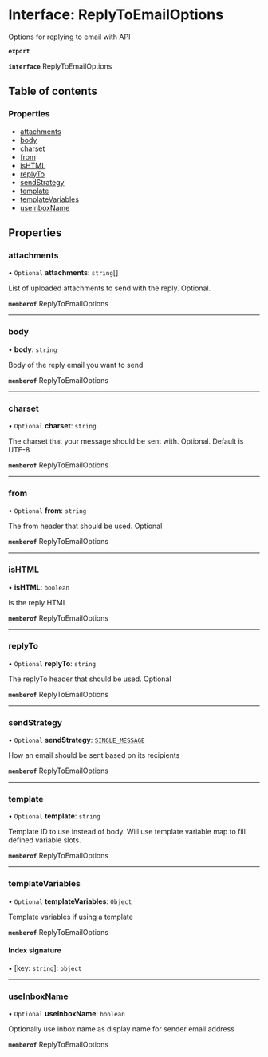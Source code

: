 # Interface: ReplyToEmailOptions

Options for replying to email with API

**`export`**

**`interface`** ReplyToEmailOptions

## Table of contents

### Properties

- [attachments](ReplyToEmailOptions.md#attachments)
- [body](ReplyToEmailOptions.md#body)
- [charset](ReplyToEmailOptions.md#charset)
- [from](ReplyToEmailOptions.md#from)
- [isHTML](ReplyToEmailOptions.md#ishtml)
- [replyTo](ReplyToEmailOptions.md#replyto)
- [sendStrategy](ReplyToEmailOptions.md#sendstrategy)
- [template](ReplyToEmailOptions.md#template)
- [templateVariables](ReplyToEmailOptions.md#templatevariables)
- [useInboxName](ReplyToEmailOptions.md#useinboxname)

## Properties

### attachments

• `Optional` **attachments**: `string`[]

List of uploaded attachments to send with the reply. Optional.

**`memberof`** ReplyToEmailOptions

___

### body

• **body**: `string`

Body of the reply email you want to send

**`memberof`** ReplyToEmailOptions

___

### charset

• `Optional` **charset**: `string`

The charset that your message should be sent with. Optional. Default is UTF-8

**`memberof`** ReplyToEmailOptions

___

### from

• `Optional` **from**: `string`

The from header that should be used. Optional

**`memberof`** ReplyToEmailOptions

___

### isHTML

• **isHTML**: `boolean`

Is the reply HTML

**`memberof`** ReplyToEmailOptions

___

### replyTo

• `Optional` **replyTo**: `string`

The replyTo header that should be used. Optional

**`memberof`** ReplyToEmailOptions

___

### sendStrategy

• `Optional` **sendStrategy**: [`SINGLE_MESSAGE`](../enums/ReplyToEmailOptionsSendStrategyEnum.md#single_message)

How an email should be sent based on its recipients

**`memberof`** ReplyToEmailOptions

___

### template

• `Optional` **template**: `string`

Template ID to use instead of body. Will use template variable map to fill defined variable slots.

**`memberof`** ReplyToEmailOptions

___

### templateVariables

• `Optional` **templateVariables**: `Object`

Template variables if using a template

**`memberof`** ReplyToEmailOptions

#### Index signature

▪ [key: `string`]: `object`

___

### useInboxName

• `Optional` **useInboxName**: `boolean`

Optionally use inbox name as display name for sender email address

**`memberof`** ReplyToEmailOptions
